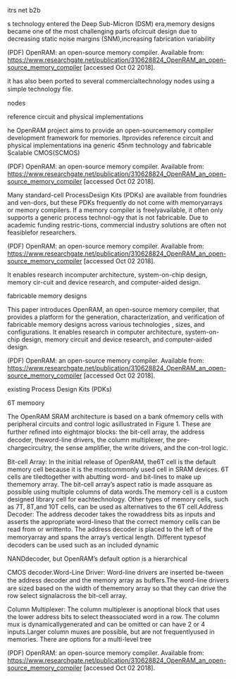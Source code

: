 <p>
itrs net b2b
<p>
<p>
<p>
<p>
<p>
<p>
<p>
<p>
<p>
<p>
<p>
<p>
<p>
<p>
<p>
<p><p>
<p>
<p>
<p>
<p>
<p>
<p>
<p>
<p>
<p>
<p>
<p>
<p>
<p>
<p>
<p><p>
<p>
<p>
<p>
<p>
<p>
<p>
<p>
<p>
<p>
<p>
<p>
<p>
<p>
<p>
<p><p>
<p>
<p>
<p>
<p>
<p>
<p>
<p>
<p>
<p>
<p>
<p>
<p>
<p>
<p>
<p><p>
<p>
<p>
<p>
<p>
<p>
<p>
<p>
<p>
<p>
<p>
<p>
<p>
<p>
<p>
<p><p>
<p>
<p>
<p>
<p>
<p>
<p>
<p>
<p>
<p>
<p>
<p>
<p>
<p>
<p>
<p><p>
<p>
<p>
<p>
<p>
<p>
<p>
<p>
<p>
<p>
<p>
<p>
<p>
<p>
<p>
<p><p>
<p>
<p>
<p>
<p>
<p>
<p>
<p>
<p>
<p>
<p>
<p>
<p>
<p>
<p>
<p><p>
<p>
<p>
<p>
<p>
<p>
<p>
<p>
<p>
<p>
<p>
<p>
<p>
<p>
<p>
<p><p>
<p>
<p>
<p>
<p>
<p>
<p>
<p>
<p>
<p>
<p>
<p>
<p>
<p>
<p>
<p><p>
<p>
<p>
<p>
<p>
<p>
<p>
<p>
<p>
<p>
<p>
<p>
<p>
<p>
<p>
<p><p>
<p>
<p>
<p>
<p>
<p>
<p>
<p>
s technology entered the Deep Sub-Micron (DSM) era,memory designs became one of the most challenging parts ofcircuit design due to decreasing static noise margins (SNM),increasing fabrication variability 

(PDF) OpenRAM: an open-source memory compiler. Available from: https://www.researchgate.net/publication/310628824_OpenRAM_an_open-source_memory_compiler [accessed Oct 02 2018].
<p>
 it has also been ported to several commercialtechnology nodes using a simple technology ﬁle.
<p>
nodes
<p>
reference circuit and physical implementations
<p>
he OpenRAM project aims to provide an open-sourcememory compiler development framework for memories. Itprovides reference circuit and physical implementations ina generic 45nm technology and fabricable Scalable CMOS(SCMOS) 

(PDF) OpenRAM: an open-source memory compiler. Available from: https://www.researchgate.net/publication/310628824_OpenRAM_an_open-source_memory_compiler [accessed Oct 02 2018].
<p>
 Many standard-cell ProcessDesign Kits (PDKs) are available from foundries and ven-dors, but these PDKs frequently do not come with memoryarrays or memory compilers. If a memory compiler is freelyavailable, it often only supports a generic process technol-ogy that is not fabricable. Due to academic funding restric-tions, commercial industry solutions are often not feasiblefor researchers. 

(PDF) OpenRAM: an open-source memory compiler. Available from: https://www.researchgate.net/publication/310628824_OpenRAM_an_open-source_memory_compiler [accessed Oct 02 2018].
<p>
It enables research incomputer architecture, system-on-chip design, memory cir-cuit and device research, and computer-aided design.
<p>
 fabricable memory designs
<p>
This paper introduces OpenRAM, an open-source memory compiler, that provides a platform for the generation, characterization, and verification of fabricable memory designs across various technologies , sizes, and configurations. It enables research in computer architecture, system-on-chip design, memory circuit and device research, and computer-aided design. 

(PDF) OpenRAM: an open-source memory compiler. Available from: https://www.researchgate.net/publication/310628824_OpenRAM_an_open-source_memory_compiler [accessed Oct 02 2018].
<p>
existing Process Design Kits (PDKs)
<p>


6T memoory


The OpenRAM SRAM architecture is based on a bank ofmemory cells with peripheral circuits and control logic asillustrated in Figure 1. These are further reﬁned into eightmajor blocks: the bit-cell array, the address decoder, theword-line drivers, the column multiplexer, the pre-chargecircuitry, the sense ampliﬁer, the write drivers, and the con-trol logic.
<p>
Bit-cell Array: In the initial release of OpenRAM, the6T cell is the default memory cell because it is the mostcommonly used cell in SRAM devices. 6T cells are tiledtogether with abutting word- and bit-lines to make up thememory array. The bit-cell array’s aspect ratio is made assquare as possible using multiple columns of data words.The memory cell is a custom designed library cell for eachtechnology. Other types of memory cells, such as 7T, 8T,and 10T cells, can be used as alternatives to the 6T cell.Address Decoder: The address decoder takes the rowaddress bits as inputs and asserts the appropriate word-lineso that the correct memory cells can be read from or writtento. The address decoder is placed to the left of the memoryarray and spans the array’s vertical length. Diﬀerent typesof decoders can be used such as an included dynamic 
<p>
NANDdecoder, but OpenRAM’s default option is a hierarchical
<p>
CMOS decoder.Word-Line Driver: Word-line drivers are inserted be-tween the address decoder and the memory array as buﬀers.The word-line drivers are sized based on the width of thememory array so that they can drive the row select signalacross the bit-cell array.
<p>
Column Multiplexer: The column multiplexer is anoptional block that uses the lower address bits to select theassociated word in a row. The column mux is dynamicallygenerated and can be omitted or can have 2 or 4 inputs.Larger column muxes are possible, but are not frequentlyused in memories. There are options for a multi-level tree 

(PDF) OpenRAM: an open-source memory compiler. Available from: https://www.researchgate.net/publication/310628824_OpenRAM_an_open-source_memory_compiler [accessed Oct 02 2018].
